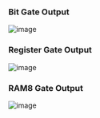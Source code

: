 ### Bit Gate Output
![image](https://github.com/user-attachments/assets/3127527e-9561-45aa-8f93-cd69fdd1fefe)

### Register Gate Output
![image](https://github.com/user-attachments/assets/7b715f42-25c6-44f6-8232-98c540e8a9b2)

### RAM8 Gate Output
![image](https://github.com/user-attachments/assets/4869a4f7-7e60-4cd5-8489-b35fd322f641)
